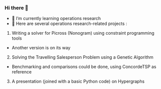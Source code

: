 ### Hi there 👋

- 🌱 I’m currently learning operations research
- 🔭 Here are several operations research-related projects :
1. Writing a solver for Picross (Nonogram) using constraint programming tools
  - Another version is on its way
2. Solving the Travelling Salesperson Problem using a Genetic Algorithm
  - Benchmarking and comparisons could be done, using ConcordeTSP as reference
3. A presentation (joined with a basic Python code) on Hypergraphs

<!--
- 👯 I’m looking to collaborate on ...
- 🤔 I’m looking for help with ...
- 💬 Ask me about ...
- 📫 How to reach me: ...
- 😄 Pronouns: ...
- ⚡ Fun fact: ...
-->
